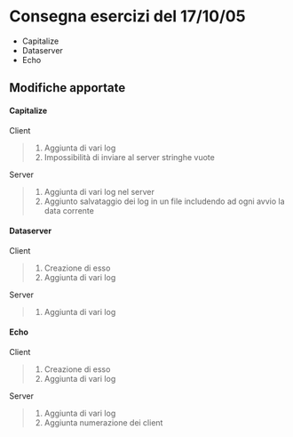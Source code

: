 # Consegna esercizi del 17/10/05
* Capitalize
* Dataserver
* Echo

## Modifiche apportate

#### Capitalize
Client
> 1. Aggiunta di vari log
> 2. Impossibilità di inviare al server stringhe vuote

Server
> 1. Aggiunta di vari log nel server
> 2. Aggiunto salvataggio dei log in un file includendo ad ogni avvio la data corrente

#### Dataserver
Client
> 1. Creazione di esso
> 2. Aggiunta di vari log

Server
> 1. Aggiunta di vari log

#### Echo
Client
> 1. Creazione di esso
> 2. Aggiunta di vari log

Server
> 1. Aggiunta di vari log
> 2. Aggiunta numerazione dei client
